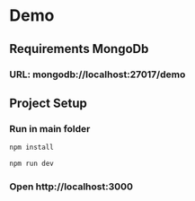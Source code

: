 # Demo

## Requirements MongoDb 
### URL: mongodb://localhost:27017/demo

## Project Setup
 
### Run in main folder
```sh
npm install
```
```sh
npm run dev
```

### Open http://localhost:3000